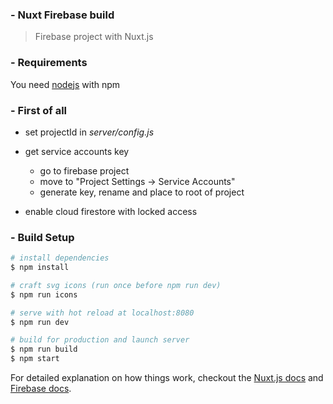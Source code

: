 ### - Nuxt Firebase build

> Firebase project with Nuxt.js

### - Requirements

You need [nodejs](https://nodejs.org/en/) with npm

### - First of all

- set projectId in *server/config.js*


- get service accounts key
  - go to firebase project
  - move to "Project Settings -> Service Accounts"
  - generate key, rename and place to root of project


- enable cloud firestore with locked access

### - Build Setup

``` bash
# install dependencies
$ npm install

# craft svg icons (run once before npm run dev)
$ npm run icons

# serve with hot reload at localhost:8080
$ npm run dev

# build for production and launch server
$ npm run build
$ npm start
```

For detailed explanation on how things work, checkout the [Nuxt.js docs](https://nuxtjs.org/guide) and [Firebase docs](https://firebase.google.com/docs/web/setup).
